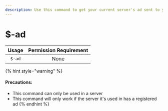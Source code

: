 ```yaml
---
description: Use this command to get your current server's ad sent to your DMs
---
```


# $-ad

| Usage | Permission Requirement |
| :---: | :---: |
| `$-ad` | None |

{% hint style="warning" %}
#### Precautions:

* This command can only be used in a server
* This command will only work if the server it's used in has a registered ad
{% endhint %}



